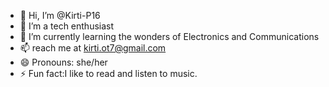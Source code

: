 - 👋 Hi, I’m @Kirti-P16
- 👀 I’m a tech enthusiast
- 🌱 I’m currently learning the wonders of Electronics and Communications 
- 📫 reach me at kirti.ot7@gmail.com
- 😄 Pronouns: she/her
- ⚡ Fun fact:I like to read and listen to music.

<!---
Kirti-P16/Kirti-P16 is a ✨ special ✨ repository because its `README.md` (this file) appears on your GitHub profile.
You can click the Preview link to take a look at your changes.
--->
